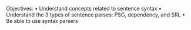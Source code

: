 Objectives: 
• Understand concepts related to sentence syntax
• Understand the 3 types of sentence parses: PSG, dependency, and SRL
• Be able to use syntax parsers
